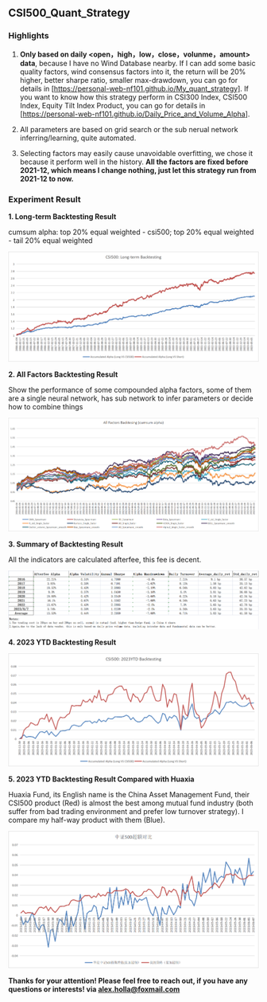 ## CSI500_Quant_Strategy

### Highlights
1. **Only based on daily <open，high，low，close，volunme，amount> data**, because I have no Wind Database nearby. If I can add some basic quality factors, wind consensus factors into it, the return will be 20% higher, better sharpe ratio, smaller max-drawdown, you can go for details in [https://personal-web-nf101.github.io/My_quant_strategy]. If you want to know how this strategy perform in CSI300 Index, CSI500 Index, Equity Tilt Index Product, you can go for details in [https://personal-web-nf101.github.io/Daily_Price_and_Volume_Alpha].
   
2. All parameters are based on grid search or the sub nerual network inferring/learning, quite automated.

3. Selecting factors may easily cause unavoidable overfitting, we chose it because it perform well in the history. **All the factors are fixed before 2021-12, which means I change nothing, just let this strategy run from 2021-12 to now.**

### Experiment Result

**1. Long-term Backtesting Result**

cumsum alpha: top 20% equal weighted - csi500; top 20% equal weighted - tail 20% equal weighted

![Image text](https://github.com/Neural-Finance/CSI500_Quant_Strategy/blob/main/CSI500_Long-term%20Backtesting.png)

**2. All Factors Backtesting Result**

Show the performance of some compounded alpha factors, some of them are a single neural network, has sub network to infer parameters or decide how to combine things

![Image text](https://github.com/Neural-Finance/CSI500_Quant_Strategy/blob/main/CSI500_all_factors%20Backtesting.png)

**3. Summary of Backtesting Result**

All the indicators are calculated afterfee, this fee is decent.

![Image text](https://github.com/Neural-Finance/CSI500_Quant_Strategy/blob/main/CSI500_Table%20Backtesting.png)

**4. 2023 YTD Backtesting Result**

![Image text](https://github.com/Neural-Finance/CSI500_Quant_Strategy/blob/main/CSI500_YTD%20Backtesting.png)

**5. 2023 YTD Backtesting Result Compared with Huaxia**

Huaxia Fund, its English name is the China Asset Management Fund, their CSI500 product (Red) is almost the best among mutual fund industry (both suffer from bad trading environment and prefer low turnover strategy). I compare my half-way product with them (Blue).

![Image text](https://github.com/Neural-Finance/CSI500_Quant_Strategy/blob/main/CSI500_compare_with_huaxia.png)

**Thanks for your attention! Please feel free to reach out, if you have any questions or interests! via alex.holla@foxmail.com** 

